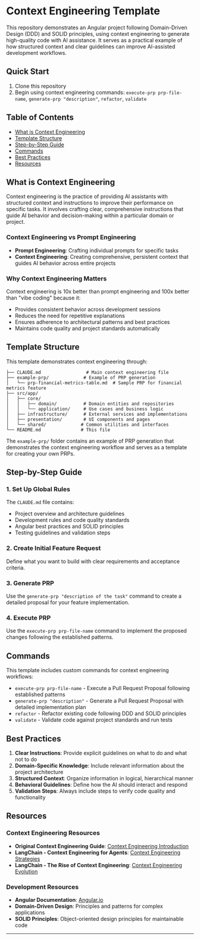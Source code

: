# Context Engineering Template

This repository demonstrates an Angular project following Domain-Driven Design (DDD) and SOLID principles, using context engineering to generate high-quality code with AI assistance. It serves as a practical example of how structured context and clear guidelines can improve AI-assisted development workflows.

## Quick Start

1. Clone this repository
2. Begin using context engineering commands: `execute-prp prp-file-name`, `generate-prp "description"`, `refactor`, `validate`

## Table of Contents

- [What is Context Engineering](#what-is-context-engineering)
- [Template Structure](#template-structure)
- [Step-by-Step Guide](#step-by-step-guide)
- [Commands](#commands)
- [Best Practices](#best-practices)
- [Resources](#resources)

## What is Context Engineering

Context engineering is the practice of providing AI assistants with structured context and instructions to improve their performance on specific tasks. It involves crafting clear, comprehensive instructions that guide AI behavior and decision-making within a particular domain or project.

### Context Engineering vs Prompt Engineering

- **Prompt Engineering**: Crafting individual prompts for specific tasks
- **Context Engineering**: Creating comprehensive, persistent context that guides AI behavior across entire projects

### Why Context Engineering Matters

Context engineering is 10x better than prompt engineering and 100x better than "vibe coding" because it:

- Provides consistent behavior across development sessions
- Reduces the need for repetitive explanations
- Ensures adherence to architectural patterns and best practices
- Maintains code quality and project standards automatically

## Template Structure

This template demonstrates context engineering through:

```
├── CLAUDE.md                 # Main context engineering file
├── example-prp/             # Example of PRP generation
│   └── prp-financial-metrics-table.md  # Sample PRP for financial metrics feature
├── src/app/
│   ├── core/
│   │   ├── domain/          # Domain entities and repositories
│   │   └── application/     # Use cases and business logic
│   ├── infrastructure/      # External services and implementations
│   ├── presentation/        # UI components and pages
│   └── shared/             # Common utilities and interfaces
└── README.md               # This file
```

The `example-prp/` folder contains an example of PRP generation that demonstrates the context engineering workflow and serves as a template for creating your own PRPs.

## Step-by-Step Guide

### 1. Set Up Global Rules

The `CLAUDE.md` file contains:
- Project overview and architecture guidelines
- Development rules and code quality standards
- Angular best practices and SOLID principles
- Testing guidelines and validation steps

### 2. Create Initial Feature Request

Define what you want to build with clear requirements and acceptance criteria.

### 3. Generate PRP 

Use the `generate-prp "description of the task"` command to create a detailed proposal for your feature implementation.

### 4. Execute PRP

Use the `execute-prp prp-file-name` command to implement the proposed changes following the established patterns.

## Commands

This template includes custom commands for context engineering workflows:

- `execute-prp prp-file-name` - Execute a Pull Request Proposal following established patterns
- `generate-prp "description"` - Generate a Pull Request Proposal with detailed implementation plan
- `refactor` - Refactor existing code following DDD and SOLID principles
- `validate` - Validate code against project standards and run tests

## Best Practices

1. **Clear Instructions**: Provide explicit guidelines on what to do and what not to do
2. **Domain-Specific Knowledge**: Include relevant information about the project architecture
3. **Structured Context**: Organize information in logical, hierarchical manner
4. **Behavioral Guidelines**: Define how the AI should interact and respond
5. **Validation Steps**: Always include steps to verify code quality and functionality

## Resources

### Context Engineering Resources

- **Original Context Engineering Guide**: [Context Engineering Introduction](https://github.com/coleam00/context-engineering-intro)
- **LangChain - Context Engineering for Agents**: [Context Engineering Strategies](https://blog.langchain.com/context-engineering-for-agents/)
- **LangChain - The Rise of Context Engineering**: [Context Engineering Evolution](https://blog.langchain.com/the-rise-of-context-engineering/)

### Development Resources

- **Angular Documentation**: [Angular.io](https://angular.io)
- **Domain-Driven Design**: Principles and patterns for complex applications
- **SOLID Principles**: Object-oriented design principles for maintainable code

---
